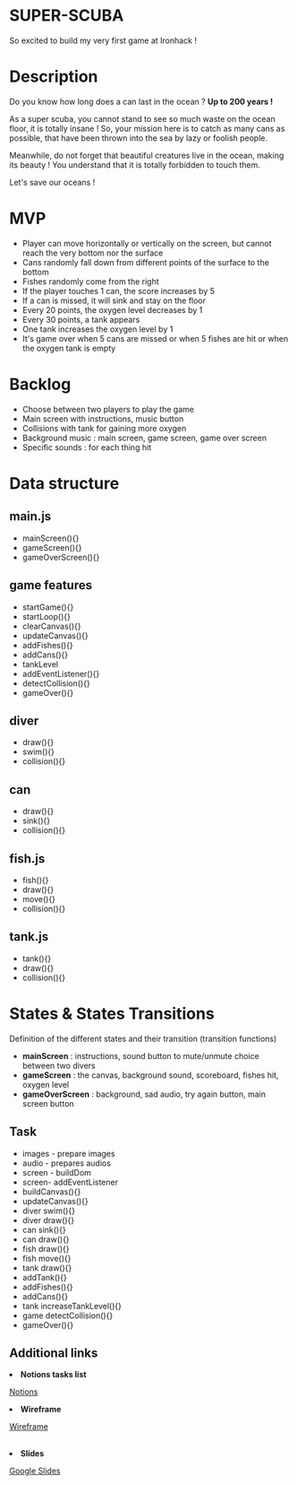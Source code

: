 # SUPER-SCUBA

So excited to build my very first game at Ironhack !

<h1> Description </h1>
Do you know how long does a can last in the ocean ?
<b>Up to 200 years ! </b>
<p>As a super scuba, you cannot stand to see so much waste on the ocean floor, it is totally insane !
So, your mission here is to catch as many cans as possible, that have been thrown into the sea by lazy or foolish people. </p>
<p>Meanwhile, do not forget that beautiful creatures live in the ocean, making its beauty ! You understand that it is totally forbidden to touch them. </p>

<p> Let's save our oceans ! </p>

<h1> MVP </h1>
<ul>
<li> Player can move horizontally or vertically on the screen, but cannot reach the very bottom nor the surface </li>
<li> Cans randomly fall down from different points of the surface to the bottom</li>
<li> Fishes randomly come from the right </li>
<li> If the player touches 1 can, the score increases by 5</li>
<li> If a can is missed, it will sink and stay on the floor </li>
<li> Every 20 points, the oxygen level decreases by 1 </li>
<li> Every 30 points, a tank appears </li>
<li> One tank increases the oxygen level by 1 </li>
<li> It's game over when 5 cans are missed or when 5 fishes are hit or when the oxygen tank is empty </li>
</ul>

<h1> Backlog </h1>
<ul>
<li> Choose between two players to play the game </li>
<li> Main screen with instructions, music button</li>
<li>Collisions with tank for gaining more oxygen</li>
<li> Background music : main screen, game screen, game over screen </li>
<li> Specific sounds : for each thing hit </li>
</ul>

<h1> Data structure </h1>

<h2> main.js</h2>
<ul>
<li> mainScreen(){}</li>
<li> gameScreen(){}</li>
<li> gameOverScreen(){}</li>
</ul>

<h2> game features</h2>
<ul>
<li> startGame(){}</li>
<li> startLoop(){}</li>
<li> clearCanvas(){}</li>
<li> updateCanvas(){}</li>
<li> addFishes(){}</li>
<li> addCans(){}</li>
<li> tankLevel</li>
<li> addEventListener(){}</li>
<li> detectCollision(){}</li>
<li> gameOver(){}</li>
</ul>

<h2> diver</h2>
<ul>

<li> draw(){}</li>
<li> swim(){}</li>
<li> collision(){}</li>
</ul>

<h2> can</h2>
<ul>
<li> draw(){}</li>
<li> sink(){}</li>
<li> collision(){}</li>
</ul>

<h2> fish.js</h2>
<ul>
<li> fish(){}</li>
<li> draw(){}</li>
<li> move(){}</li>
<li> collision(){}</li>
</ul>

<h2> tank.js</h2>
<ul>
<li> tank(){}</li>
<li> draw(){}</li>
<li> collision(){}</li>
</ul>

<h1> States & States Transitions</h1>
Definition of the different states and their transition (transition functions)
<ul>
<li> <b> mainScreen</b> : instructions, sound button to mute/unmute choice between two divers</li>
<li> <b> gameScreen</b> : the canvas, background sound, scoreboard, fishes hit, oxygen level</li>
<li> <b> gameOverScreen</b> : background, sad audio, try again button, main screen button</li>
</ul>

<h2> Task </h2>
<ul>
<li> images - prepare images</li>
<li> audio - prepares audios</li>
<li> screen - buildDom</li>
<li> screen- addEventListener</li>
<li> buildCanvas(){}</li>
<li> updateCanvas(){}</li>
<li> diver swim(){} </li>
<li> diver draw(){} </li>
<li> can sink(){} </li>
<li> can draw(){} </li>
<li> fish draw(){} </li>
<li> fish move(){} </li>
<li> tank draw(){} </li>
<li> addTank(){}</li>
<li> addFishes(){}</li>
<li> addCans(){}</li>
<li> tank increaseTankLevel(){}</li>
<li> game detectCollision(){}</li>
<li> gameOver(){}</li>

</ul>

<h2> Additional links </h2>
<li> <b> Notions tasks list</b> </li>
<p> <a href="https://www.notion.so/d0f740dd395e42cb9d702cb66794b347?v=8fd16e9a4ec04c16b173d924528e3433" >Notions</a> </p>

<li> <b> Wireframe</b> </li>
<p><a href=https://anja38441.invisionapp.com/freehand/first-game-YXp92D8TB>Wireframe</a></p>
</br>
<li> <b> Slides</b>  </li>
<p><a href="https://docs.google.com/presentation/d/1CRr2alYN7oQ0NOeG6zYvAc4ad_atMyjj2ZSb3UtXBK8/edit?usp=sharing"> Google Slides</a></p>
